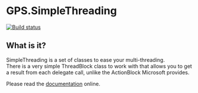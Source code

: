 # GPS.SimpleThreading

[![Build status](https://ci.appveyor.com/api/projects/status/xhuxkcnn4f5i0n22?svg=true)](https://ci.appveyor.com/project/sharpninja/simplethreading)

## What is it?

SimpleThreading is a set of classes to ease your multi-threading.\
There is a very simple ThreadBlock class to work with that allows you to get a result from each delegate call, unlike the ActionBlock Microsoft provides.

Please read the [documentation](https://simplethreading.gatewayprogramming.school) online.
